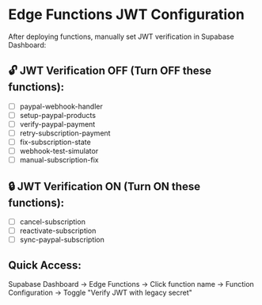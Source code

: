 # Edge Functions JWT Configuration

After deploying functions, manually set JWT verification in Supabase Dashboard:

## 🔓 JWT Verification OFF (Turn OFF these functions):
- [ ] paypal-webhook-handler
- [ ] setup-paypal-products  
- [ ] verify-paypal-payment
- [ ] retry-subscription-payment
- [ ] fix-subscription-state
- [ ] webhook-test-simulator
- [ ] manual-subscription-fix

## 🔒 JWT Verification ON (Turn ON these functions):
- [ ] cancel-subscription
- [ ] reactivate-subscription
- [ ] sync-paypal-subscription

## Quick Access:
Supabase Dashboard → Edge Functions → Click function name → Function Configuration → Toggle "Verify JWT with legacy secret"